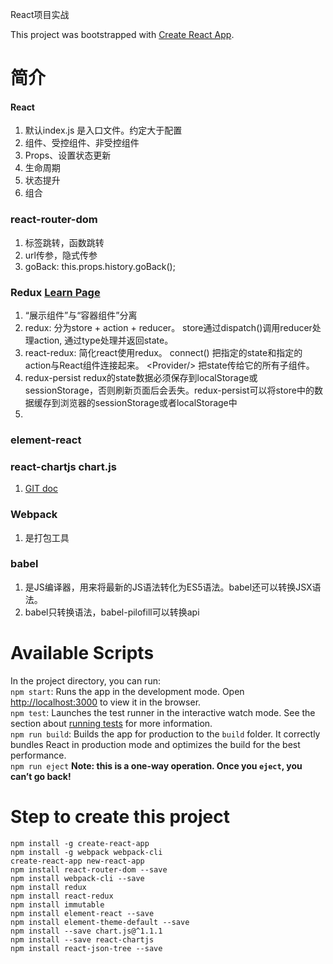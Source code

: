React项目实战

This project was bootstrapped with [Create React App](https://github.com/facebook/create-react-app).

# 简介
#### React
1. 默认index.js 是入口文件。约定大于配置
2. 组件、受控组件、非受控组件
3. Props、设置状态更新
4. 生命周期
5. 状态提升
6. 组合
### react-router-dom
1. 标签跳转，函数跳转
2. url传参，隐式传参
3. goBack: this.props.history.goBack();
### Redux [Learn Page](https://redux.js.org/introduction/getting-started)
1. “展示组件”与“容器组件”分离
2. redux: 分为store + action + reducer。 store通过dispatch()调用reducer处理action, 通过type处理并返回state。
3. react-redux: 简化react使用redux。
   connect() 把指定的state和指定的action与React组件连接起来。
   \<Provider/> 把state传给它的所有子组件。
4. redux-persist redux的state数据必须保存到localStorage或sessionStorage，否则刷新页面后会丢失。redux-persist可以将store中的数据缓存到浏览器的sessionStorage或者localStorage中
5. 
### element-react
### react-chartjs chart.js
1. [GIT doc](https://github.com/chartjs/Chart.js/tree/v1.1.1)
### Webpack
1. 是打包工具
### babel
1. 是JS编译器，用来将最新的JS语法转化为ES5语法。babel还可以转换JSX语法。
2. babel只转换语法，babel-pilofill可以转换api


# Available Scripts
In the project directory, you can run: <br/>
`npm start`: Runs the app in the development mode. Open [http://localhost:3000](http://localhost:3000) to view it in the browser.<br/>
`npm test`: Launches the test runner in the interactive watch mode. See the section about [running tests](https://facebook.github.io/create-react-app/docs/running-tests) for more information.<br/>
`npm run build`: Builds the app for production to the `build` folder. It correctly bundles React in production mode and optimizes the build for the best performance.<br/>
`npm run eject` **Note: this is a one-way operation. Once you `eject`, you can’t go back!**


# Step to create this project
`npm install -g create-react-app`<br/>
`npm install -g webpack webpack-cli `<br/>
`create-react-app new-react-app`<br/>
`npm install react-router-dom --save`<br/>
`npm install webpack-cli --save`<br/>
`npm install redux`<br/>
`npm install react-redux`<br/>
`npm install immutable`<br/>
`npm install element-react --save`<br/>
`npm install element-theme-default --save`<br/>
`npm install --save chart.js@^1.1.1`<br/>
`npm install --save react-chartjs`<br/>
`npm install react-json-tree --save`

